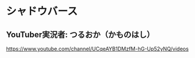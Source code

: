 
# シャドウバース


## YouTuber実況者: つるおか（かものはし）

https://www.youtube.com/channel/UCqeAYB1DMzfM-hG-Up52yNQ/videos  


